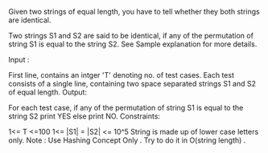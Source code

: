 Given two strings of equal length, you have to tell whether they both strings are identical.

Two strings S1 and S2 are said to be identical, if any of the permutation of string S1 is equal to the string S2. See Sample explanation for more details.

Input :

First line, contains an intger 'T' denoting no. of test cases.
Each test consists of a single line, containing two space separated strings S1 and S2 of equal length.
Output:

For each test case, if any of the permutation of string S1 is equal to the string S2 print YES else print NO.
Constraints:

1<= T <=100
1<= |S1| = |S2| <= 10^5
String is made up of lower case letters only.
Note : Use Hashing Concept Only . Try to do it in O(string length) .
